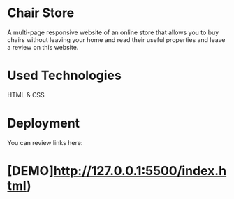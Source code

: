 # Chair Store
A multi-page responsive website of an online store that allows you to buy chairs  without leaving your home and read their useful properties and leave a review on this website.

# Used Technologies 

HTML & CSS 

# Deployment 
You can review links here:

# [DEMO]http://127.0.0.1:5500/index.html)
